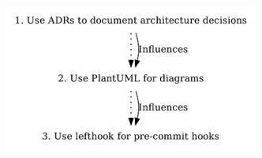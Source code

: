 <!---
This is a template injected as an intro to the ADR toc in README.md
--->
![ADR graph](adr.png)
